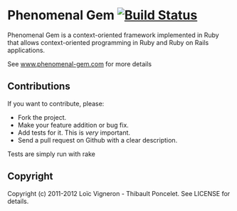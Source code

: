 Phenomenal Gem [![Build Status](https://secure.travis-ci.org/phenomenal/phenomenal.png)](http://travis-ci.org/phenomenal/phenomenal)
===
Phenomenal Gem is a context-oriented framework implemented in Ruby that allows context-oriented programming in Ruby and Ruby on Rails applications. 

See www.phenomenal-gem.com for more details

## Contributions
If you want to contribute, please:

  * Fork the project.
  * Make your feature addition or bug fix.
  * Add tests for it. This is *very* important.
  * Send a pull request on Github with a clear description.

Tests are simply run with
        rake        
  
## Copyright

Copyright (c) 2011-2012 Loïc Vigneron - Thibault Poncelet. See LICENSE for details.
